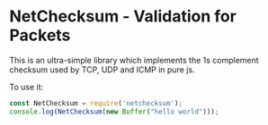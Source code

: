 # NetChecksum - Validation for Packets

This is an ultra-simple library which implements the 1s complement checksum used by TCP,
UDP and ICMP in pure js.

To use it:
```javascript
const NetChecksum = require('netchecksum');
console.log(NetChecksum(new Buffer("hello world")));
```
